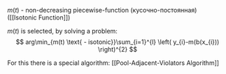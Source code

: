 $m(t)$ - non-decreasing piecewise-function (кусочно-постоянная) ([[Isotonic Function]]) 



$m(t)$ is selected, by solving a problem:
$$
arg\min_{m(t) \text{ - isotonic}}\sum_{i=1}^{l} \left( y_{i}-m(b(x_{i})) \right)^{2} 
$$

For this there is a special algorithm: [[Pool-Adjacent-Violators Algorithm]]
